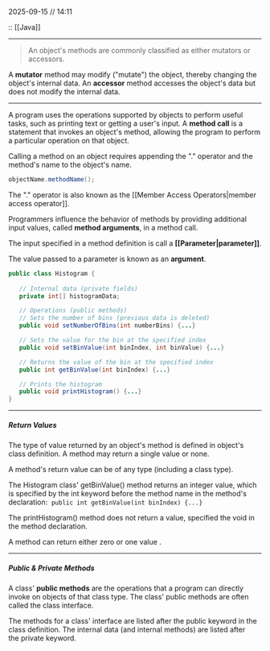 2025-09-15 // 14:11

:: [[Java]]

---

> An object's methods are commonly classified as either mutators or accessors.

A **mutator** method may modify ("mutate") the object, thereby changing the object's internal data. An **accessor** method accesses the object's data but does not modify the internal data.

---

A program uses the operations supported by objects to perform useful tasks, such as printing text or getting a user's input. A **method call** is a statement that invokes an object's method, allowing the program to perform a particular operation on that object.

Calling a method on an object requires appending the "." operator and the method's name to the object's name.

```java
objectName.methodName();
```

The "." operator is also known as the [[Member Access Operators|member access operator]].

Programmers influence the behavior of methods by providing additional input values, called **method arguments**, in a method call.

The input specified in a method definition is call a **[[Parameter|parameter]]**.

The value passed to a parameter is known as an **argument**.

```java
public class Histogram {
 
   // Internal data (private fields)
   private int[] histogramData;

   // Operations (public methods)  
   // Sets the number of bins (previous data is deleted)
   public void setNumberOfBins(int numberBins) {...}

   // Sets the value for the bin at the specified index
   public void setBinValue(int binIndex, int binValue) {...}

   // Returns the value of the bin at the specified index
   public int getBinValue(int binIndex) {...}

   // Prints the histogram
   public void printHistogram() {...}
}
```

---
##### Return Values

The type of value returned by an object's method is defined in object's class definition. A method may return a single value or none. 

A method's return value can be of any type (including a class type).

The Histogram class' getBinValue() method returns an integer value, which is specified by the int keyword before the method name in the method's declaration: 
`public int getBinValue(int binIndex) {...}`

The printHistogram() method does not return a value, specified the void in the method declaration.

A method can return either zero or one value .

---
##### Public & Private Methods

A class' **public methods** are the operations that a program can directly invoke on objects of that class type. The class' public methods are often called the class interface.

The methods for a class' interface are listed after the public keyword in the class definition. The internal data (and internal methods) are listed after the private keyword.